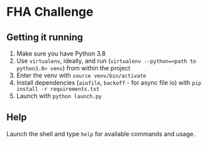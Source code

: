 # FHA Challenge

## Getting it running

1. Make sure you have Python 3.8
2. Use `virtualenv`, ideally, and run (`virtualenv --python=<path to python3.8> venv`) from within the project
3. Enter the venv with `source venv/bin/activate`
4. Install dependencies (`aiofile`, `backoff` - for async file io) with `pip install -r requirements.txt`
5. Launch with `python launch.py`

## Help

Launch the shell and type `help` for available commands and usage.

